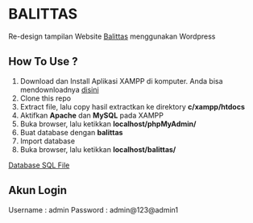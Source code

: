 # BALITTAS
Re-design tampilan Website [Balittas](http://balittas.litbang.pertanian.go.id/index.php/id/) menggunakan Wordpress

## How To Use ?
1. Download dan Install Aplikasi XAMPP di komputer. Anda bisa mendownloadnya [disini](https://www.apachefriends.org/download.html)
2. Clone this repo
3. Extract file, lalu copy hasil extractkan ke direktory **c/xampp/htdocs**
4. Aktifkan **Apache** dan **MySQL** pada XAMPP
5. Buka browser, lalu ketikkan **localhost/phpMyAdmin/**
6. Buat database dengan **balittas**
7. Import database
8. Buka browser, lalu ketikkan **localhost/balittas/**

[Database SQL File](https://github.com/SeptiandaRezaMaulana/balittas/tree/main/Database)

## Akun Login
Username : admin
Password : admin@123@admin1